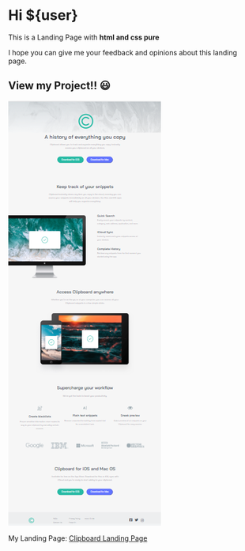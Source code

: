 # Hi ${user}
This is a Landing Page with **html and css pure**

I hope you can give me your feedback and opinions about this landing page.

## View my Project!! 😃
![Desktop View of the Project](Clipboard-Landing-Page-Desktop.png "Desktop View of the Project")

My Landing Page: [Clipboard Landing Page](https://landingpage-clipboard.netlify.app/)
